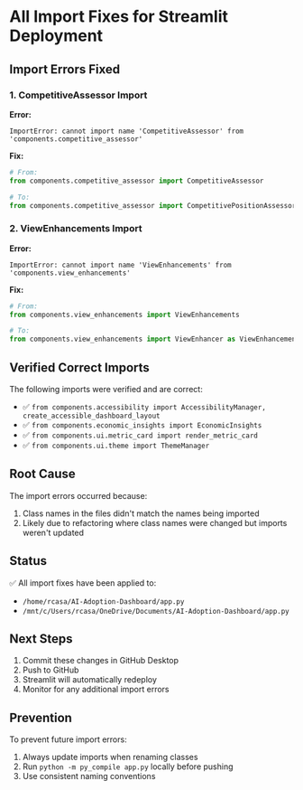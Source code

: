 # All Import Fixes for Streamlit Deployment

## Import Errors Fixed

### 1. CompetitiveAssessor Import
**Error:**
```
ImportError: cannot import name 'CompetitiveAssessor' from 'components.competitive_assessor'
```

**Fix:**
```python
# From:
from components.competitive_assessor import CompetitiveAssessor

# To:
from components.competitive_assessor import CompetitivePositionAssessor as CompetitiveAssessor
```

### 2. ViewEnhancements Import
**Error:**
```
ImportError: cannot import name 'ViewEnhancements' from 'components.view_enhancements'
```

**Fix:**
```python
# From:
from components.view_enhancements import ViewEnhancements

# To:
from components.view_enhancements import ViewEnhancer as ViewEnhancements
```

## Verified Correct Imports

The following imports were verified and are correct:
- ✅ `from components.accessibility import AccessibilityManager, create_accessible_dashboard_layout`
- ✅ `from components.economic_insights import EconomicInsights`
- ✅ `from components.ui.metric_card import render_metric_card`
- ✅ `from components.ui.theme import ThemeManager`

## Root Cause

The import errors occurred because:
1. Class names in the files didn't match the names being imported
2. Likely due to refactoring where class names were changed but imports weren't updated

## Status

✅ All import fixes have been applied to:
- `/home/rcasa/AI-Adoption-Dashboard/app.py`
- `/mnt/c/Users/rcasa/OneDrive/Documents/AI-Adoption-Dashboard/app.py`

## Next Steps

1. Commit these changes in GitHub Desktop
2. Push to GitHub
3. Streamlit will automatically redeploy
4. Monitor for any additional import errors

## Prevention

To prevent future import errors:
1. Always update imports when renaming classes
2. Run `python -m py_compile app.py` locally before pushing
3. Use consistent naming conventions